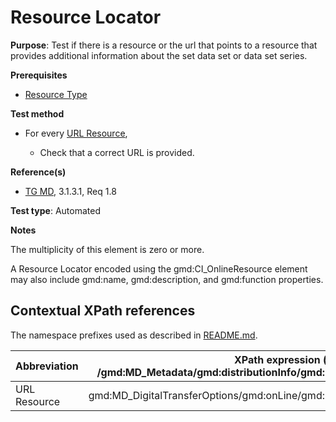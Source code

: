 # Resource Locator

**Purpose**: Test if there is a resource or the url that points to a resource that provides  additional information about the set data set or data set series.

**Prerequisites**

* [Resource Type](./resource-type.md)

**Test method**

* For every [URL Resource](#urlResource),

    * Check that a correct URL is provided.

**Reference(s)**	 

* [TG MD](./README.md#ref_TG_MD), 3.1.3.1, Req 1.8

**Test type**: Automated

**Notes**

The multiplicity of this element is zero or more.

A Resource Locator encoded using the gmd:CI_OnlineResource element may also include gmd:name, gmd:description, and gmd:function properties.

## Contextual XPath references

The namespace prefixes used as described in [README.md](./README.md#namespaces).

Abbreviation                                   |  XPath expression (relative to /gmd:MD_Metadata/gmd:distributionInfo/gmd:MD_Distribution/gmd:transferOptions)
-----------------------------------------------| -------------------------------------------------------------------------
<a name="urlResource"></a> URL Resource | gmd:MD_DigitalTransferOptions/gmd:onLine/gmd:CI_OnlineResource/gmd:linkage/gmd:URL
